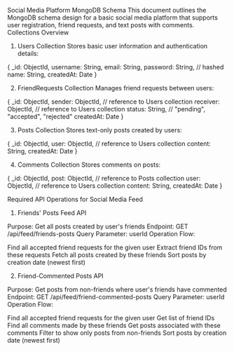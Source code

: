 Social Media Platform MongoDB Schema
This document outlines the MongoDB schema design for a basic social media platform that supports user registration, friend requests, and text posts with comments.
Collections Overview
1. Users Collection
Stores basic user information and authentication details:

{
  _id: ObjectId,
  username: String,
  email: String,
  password: String,  // hashed
  name: String,
  createdAt: Date
}

2. FriendRequests Collection
Manages friend requests between users:

{
  _id: ObjectId,
  sender: ObjectId,    // reference to Users collection
  receiver: ObjectId,  // reference to Users collection
  status: String,      // "pending", "accepted", "rejected"
  createdAt: Date
}

3. Posts Collection
Stores text-only posts created by users:

{
  _id: ObjectId,
  user: ObjectId,     // reference to Users collection
  content: String,
  createdAt: Date
}

4. Comments Collection
Stores comments on posts:

{
  _id: ObjectId,
  post: ObjectId,     // reference to Posts collection
  user: ObjectId,     // reference to Users collection
  content: String,
  createdAt: Date
}


Required API Operations for Social Media Feed
1. Friends' Posts Feed API

Purpose: Get all posts created by user's friends
Endpoint: GET /api/feed/friends-posts
Query Parameter: userId
Operation Flow:

Find all accepted friend requests for the given user
Extract friend IDs from these requests
Fetch all posts created by these friends
Sort posts by creation date (newest first)



2. Friend-Commented Posts API

Purpose: Get posts from non-friends where user's friends have commented
Endpoint: GET /api/feed/friend-commented-posts
Query Parameter: userId
Operation Flow:

Find all accepted friend requests for the given user
Get list of friend IDs
Find all comments made by these friends
Get posts associated with these comments
Filter to show only posts from non-friends
Sort posts by creation date (newest first)
